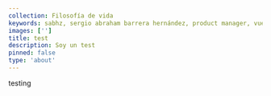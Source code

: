```yaml
---
collection: Filosofía de vida
keywords: sabhz, sergio abraham barrera hernández, product manager, vue jamstack dev, writer
images: ['']
title: test
description: Soy un test
pinned: false
type: 'about'
---
```



testing

